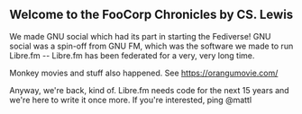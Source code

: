 ## Welcome to the FooCorp Chronicles by CS. Lewis

We made GNU social which had its part in starting the Fediverse! GNU social was a spin-off from GNU FM, which was the software we made to run Libre.fm -- Libre.fm has been federated for a very, very long time.

Monkey movies and stuff also happened. See https://orangumovie.com/

Anyway, we're back, kind of. Libre.fm needs code for the next 15 years and we're here to write it once more. If you're interested, ping @mattl 
